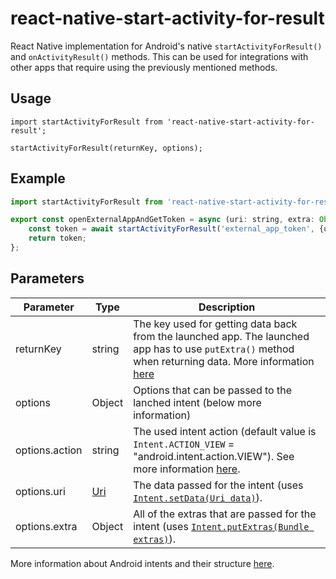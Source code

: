 # react-native-start-activity-for-result

React Native implementation for Android's native `startActivityForResult()` and `onActivityResult()` methods. This can be used for integrations with other apps that require using the previously mentioned methods.

##  Usage

```
import startActivityForResult from 'react-native-start-activity-for-result';

startActivityForResult(returnKey, options);
```

## Example

```javascript
import startActivityForResult from 'react-native-start-activity-for-result';

export const openExternalAppAndGetToken = async (uri: string, extra: Object) => {
    const token = await startActivityForResult('external_app_token', {uri, extra});
    return token;
};
```

## Parameters

| Parameter         | Type          | Description       |
| ----------------- | ------------- | ----------------- |
| returnKey         | string        | The key used for getting data back from the launched app. The launched app has to use `putExtra()` method when returning data. More information [here](https://developer.android.com/reference/android/content/Intent#putExtra(java.lang.String,%20android.os.Parcelable)) |
| options           | Object        | Options that can be passed to the lanched intent (below more information) |
| options.action    | string        | The used intent action (default value is `Intent.ACTION_VIEW` = "android.intent.action.VIEW"). See more information [here](https://developer.android.com/reference/android/content/Intent#standard-activity-actions). |
| options.uri       | [Uri](https://developer.android.com/reference/android/net/Uri) | The data passed for the intent (uses [`Intent.setData(Uri data)`](https://developer.android.com/reference/android/content/Intent#setData(android.net.Uri))). |
| options.extra     | Object        | All of the extras that are passed for the intent (uses [`Intent.putExtras(Bundle extras)`](https://developer.android.com/reference/android/content/Intent#putExtras(android.os.Bundle))). |

More information about Android intents and their structure [here](https://developer.android.com/reference/android/content/Intent#intent-structure).